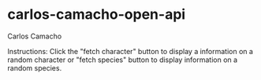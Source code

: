 # carlos-camacho-open-api
Carlos Camacho

Instructions:
Click the "fetch character" button to display a information on a random character or "fetch species" button to display information on a random species.
